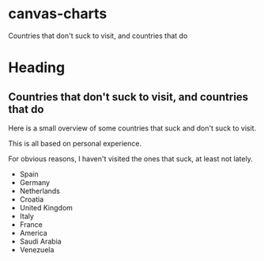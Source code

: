 # canvas-charts
Countries that don't suck to visit, and countries that do

Heading
=======

## Countries that don't suck to visit, and countries that do

Here is a small overview of some countries that suck and don't suck to visit. 

This is all based on personal experience. 

For obvious reasons, I haven't visited the ones that suck, at least not lately. 

* Spain
* Germany
* Netherlands
* Croatia
* United Kingdom
* Italy
* France
* America
* Saudi Arabia
* Venezuela
